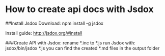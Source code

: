 How to create api docs with Jsdox
============================

##Install Jsdox
Download:
npm install -g jsdox

Install guide:
http://jsdox.org/#install


###Create API with Jsdox:
rename *.inc to *.js
run Jsdox with:
jsdox/bin/jsdox *.js
you can find the created *.md files in the output folder